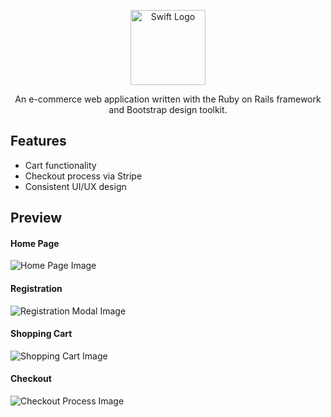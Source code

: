 <p align="center">
  <img width="120" src="https://github.com/edwardhwseo/Swift/assets/124828951/3ab4c335-68a9-4841-b573-fb100ed50be4" alt="Swift Logo">
</p>
<p align="center">An e-commerce web application written with the Ruby on Rails framework and Bootstrap design toolkit.</p>
<h2>Features</h2>
  <ul>
    <li>Cart functionality</li>
    <li>Checkout process via Stripe</li>
    <li>Consistent UI/UX design</li>
  </ul>
<h2>Preview</h2>
<h4>Home Page</h4>
<img src="https://github.com/edwardhwseo/Swift/assets/124828951/5245bde8-b322-44d3-b805-3c32fc3f4644" alt="Home Page Image">
<h4>Registration</h4>
<img src="https://github.com/edwardhwseo/Swift/assets/124828951/b66569fa-59d8-4869-b0ec-a960788e6bb2" alt="Registration Modal Image">
<h4>Shopping Cart</h4>
<img src="https://github.com/edwardhwseo/Swift/assets/124828951/5c575000-c5dd-4d53-bd0d-20f319ad67e1" alt="Shopping Cart Image">
<h4>Checkout</h4>
<img src="https://github.com/edwardhwseo/Swift/assets/124828951/99ee80c9-3560-4b24-82c0-98c139c369d3" alt="Checkout Process Image">
